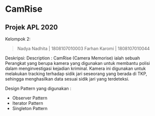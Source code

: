 # CamRise
## Projek APL 2020

Kelompok 2:
> Nadya Nadhita | 1808107010003
> Farhan Karomi | 1808107010044

Deskripsi:
Description :
CamRise (Camera Memorise) ialah sebuah Perangkat yang berupa kamera yang digunakan untuk membantu polisi dalam menginvestigasi
kejadian kriminal. Kamera ini digunakan untuk melakukan tracking terhadap sidik jari seseorang yang berada di TKP, sehingga menghasilkan data sesuai sidik jari yang terdeteksi.

Design Pattern yang digunakan :
- Observer Pattern
- Iterator Pattern
- Singleton Pattern



